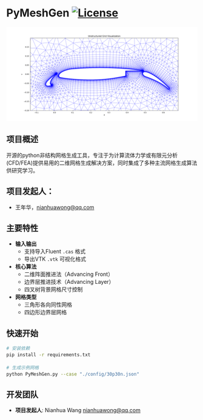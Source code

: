 # PyMeshGen [![License](https://img.shields.io/badge/License-GPLv2+-brightgreen.svg)](https://www.gnu.org/licenses/old-licenses/gpl-2.0.html)

![Mesh Example](./docs/images/demo_mesh.png)

## 项目概述
开源的python非结构网格生成工具，专注于为计算流体力学或有限元分析(CFD/FEA)提供易用的二维网格生成解决方案，同时集成了多种主流网格生成算法供研究学习。

## 项目发起人：
- 王年华，nianhuawong@qq.com
  
## 主要特性
- **输入输出**
  - 支持导入Fluent `.cas` 格式
  - 导出VTK `.vtk` 可视化格式
- **核心算法**
  - 二维阵面推进法（Advancing Front）
  - 边界层推进技术（Advancing Layer）
  - 四叉树背景网格尺寸控制
- **网格类型**
  - 三角形各向同性网格
  - 四边形边界层网格

## 快速开始
```bash
# 安装依赖
pip install -r requirements.txt

# 生成示例网格
python PyMeshGen.py --case "./config/30p30n.json"
```

## 开发团队
- **项目发起人**: Nianhua Wang <nianhuawong@qq.com>